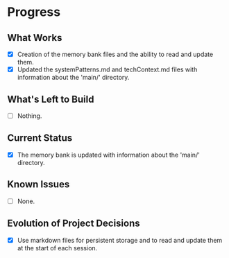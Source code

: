 # Progress

## What Works
- [x] Creation of the memory bank files and the ability to read and update them.
- [x] Updated the systemPatterns.md and techContext.md files with information about the 'main/' directory.

## What's Left to Build
- [ ] Nothing.

## Current Status
- [x] The memory bank is updated with information about the 'main/' directory.

## Known Issues
- [ ] None.

## Evolution of Project Decisions
- [x] Use markdown files for persistent storage and to read and update them at the start of each session.
